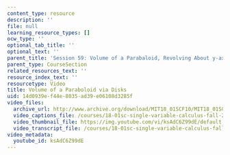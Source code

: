 ```yaml
---
content_type: resource
description: ''
file: null
learning_resource_types: []
ocw_type: ''
optional_tab_title: ''
optional_text: ''
parent_title: 'Session 59: Volume of a Parabaloid, Revolving About y-axis'
parent_type: CourseSection
related_resources_text: ''
resource_index_text: ''
resourcetype: Video
title: Volume of a Paraboloid via Disks
uid: 14d0939e-f44e-8035-ad39-e06108d3285f
video_files:
  archive_url: http://www.archive.org/download/MIT18_01SCF10/MIT18_01SCF10Rec_44_300k.mp4
  video_captions_file: /courses/18-01sc-single-variable-calculus-fall-2010/952fccdd52575f45820599dfeb5d48ce_ksAdC6Z99dE.vtt
  video_thumbnail_file: https://img.youtube.com/vi/ksAdC6Z99dE/default.jpg
  video_transcript_file: /courses/18-01sc-single-variable-calculus-fall-2010/389631b71459c1847536a0fb1448b216_ksAdC6Z99dE.pdf
video_metadata:
  youtube_id: ksAdC6Z99dE
---
```

